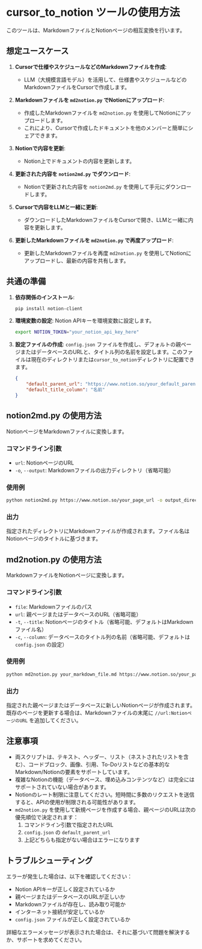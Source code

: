 # cursor_to_notion ツールの使用方法

このツールは、MarkdownファイルとNotionページの相互変換を行います。

## 想定ユースケース

1. **Cursorで仕様やスケジュールなどのMarkdownファイルを作成**:
   - LLM（大規模言語モデル）を活用して、仕様書やスケジュールなどのMarkdownファイルをCursorで作成します。

2. **Markdownファイルを `md2notion.py` でNotionにアップロード**:
   - 作成したMarkdownファイルを `md2notion.py` を使用してNotionにアップロードします。
   - これにより、Cursorで作成したドキュメントを他のメンバーと簡単にシェアできます。

3. **Notionで内容を更新**:
   - Notion上でドキュメントの内容を更新します。

4. **更新された内容を `notion2md.py` でダウンロード**:
   - Notionで更新された内容を `notion2md.py` を使用して手元にダウンロードします。

5. **Cursorで内容をLLMと一緒に更新**:
   - ダウンロードしたMarkdownファイルをCursorで開き、LLMと一緒に内容を更新します。

6. **更新したMarkdownファイルを `md2notion.py` で再度アップロード**:
   - 更新したMarkdownファイルを再度 `md2notion.py` を使用してNotionにアップロードし、最新の内容を共有します。

## 共通の準備

1. **依存関係のインストール**:
   ```bash
   pip install notion-client
   ```

2. **環境変数の設定**:
   Notion APIキーを環境変数に設定します。
   ```bash
   export NOTION_TOKEN="your_notion_api_key_here"
   ```

3. **設定ファイルの作成**:
   `config.json` ファイルを作成し、デフォルトの親ページまたはデータベースのURLと、タイトル列の名前を設定します。このファイルは現在のディレクトリまたは`cursor_to_notion`ディレクトリに配置できます。
   ```json
   {
       "default_parent_url": "https://www.notion.so/your_default_parent_page_or_database_url",
       "default_title_column": "名前"
   }
   ```

## notion2md.py の使用方法

NotionページをMarkdownファイルに変換します。

### コマンドライン引数

- `url`: NotionページのURL
- `-o`, `--output`: Markdownファイルの出力ディレクトリ（省略可能）

### 使用例

```bash
python notion2md.py https://www.notion.so/your_page_url -o output_directory
```

### 出力

指定されたディレクトリにMarkdownファイルが作成されます。ファイル名はNotionページのタイトルに基づきます。

## md2notion.py の使用方法

MarkdownファイルをNotionページに変換します。

### コマンドライン引数

- `file`: Markdownファイルのパス
- `url`: 親ページまたはデータベースのURL（省略可能）
- `-t`, `--title`: Notionページのタイトル（省略可能、デフォルトはMarkdownファイル名）
- `-c`, `--column`: データベースのタイトル列の名前（省略可能、デフォルトは `config.json` の設定）

### 使用例

```bash
python md2notion.py your_markdown_file.md https://www.notion.so/your_parent_page_or_database_url -t "Your Page Title" -c "名前"
```

### 出力

指定された親ページまたはデータベースに新しいNotionページが作成されます。既存のページを更新する場合は、Markdownファイルの末尾に `//url:NotionページのURL` を追加してください。

## 注意事項

- 両スクリプトは、テキスト、ヘッダー、リスト（ネストされたリストを含む）、コードブロック、画像、引用、To-Doリストなどの基本的なMarkdown/Notionの要素をサポートしています。
- 複雑なNotionの機能（データベース、埋め込みコンテンツなど）は完全にはサポートされていない場合があります。
- Notionのレート制限に注意してください。短時間に多数のリクエストを送信すると、APIの使用が制限される可能性があります。
- `md2notion.py` を使用して新規ページを作成する場合、親ページのURLは次の優先順位で決定されます：
  1. コマンドライン引数で指定されたURL
  2. `config.json` の `default_parent_url`
  3. 上記どちらも指定がない場合はエラーになります

## トラブルシューティング

エラーが発生した場合は、以下を確認してください：
- Notion APIキーが正しく設定されているか
- 親ページまたはデータベースのURLが正しいか
- Markdownファイルが存在し、読み取り可能か
- インターネット接続が安定しているか
- `config.json` ファイルが正しく設定されているか

詳細なエラーメッセージが表示された場合は、それに基づいて問題を解決するか、サポートを求めてください。

